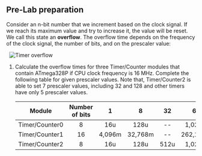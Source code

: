 ## Pre-Lab preparation

Consider an n-bit number that we increment based on the clock signal. If we reach its maximum value and try to increase it, the value will be reset. We call this state an **overflow**. The overflow time depends on the frequency of the clock signal, the number of bits, and on the prescaler value:

&nbsp;
![Timer overflow](https://github.com/tomas-fryza/digital-electronics-2/blob/master/labs/03-interrupts/images/timer_overflow.png)
&nbsp;

1. Calculate the overflow times for three Timer/Counter modules that contain ATmega328P if CPU clock frequency is 16&nbsp;MHz. Complete the following table for given prescaler values. Note that, Timer/Counter2 is able to set 7 prescaler values, including 32 and 128 and other timers have only 5 prescaler values.

   | **Module** | **Number of bits** | **1** | **8** | **32** | **64** | **128** | **256** | **1024** |
   | :-: | :-: | :-: | :-: | :-: | :-: | :-: | :-: | :-: |
   | Timer/Counter0 | 8  | 16u | 128u | -- | 1,024m | -- | 4,096m | 16,384m |
   | Timer/Counter1 | 16 | 4,096m | 32,768m | -- | 262,144m | -- | 1,049 | 4,194 |
   | Timer/Counter2 | 8  | 16u | 128u | 512u | 1,024m | 2,048m | 4,096m | 16,384m |

<a name="part1"></a>
